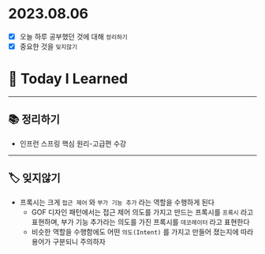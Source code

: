 # 2023.08.06

- [x] 오늘 하루 공부했던 것에 대해 `정리하기`
- [x] 중요한 것을 `잊지않기`

# 🚩 Today I Learned

---

## 📚 정리하기

- 인프런 스프링 핵심 원리-고급편 수강

---

## 🏷 잊지않기

- 프록시는 크게 `접근 제어` 와 `부가 기능 추가` 라는 역할을 수행하게 된다
  - GOF 디자인 패턴에서는 접근 제어 의도를 가지고 만드는 프록시를 `프록시` 라고 표현하며, 부가 기능 추가라는 의도를 가진 프록시를 `데코레이터` 라고 표현한다
  - 비슷한 역할을 수행함에도 어떤 `의도(Intent)` 를 가지고 만들어 졌는지에 따라 용어가 구분되니 주의하자
